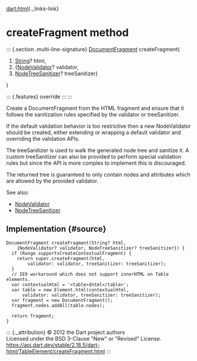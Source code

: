 [dart:html](../../dart-html/dart-html-library){._links-link}

createFragment method
=====================

::: {.section .multi-line-signature}
[DocumentFragment](../documentfragment-class) createFragment(

1.  [String](../../dart-core/string-class)? html,
2.  {[NodeValidator](../nodevalidator-class)? validator,
3.  [NodeTreeSanitizer](../nodetreesanitizer-class)? treeSanitizer}

)

::: {.features}
override
:::
:::

Create a DocumentFragment from the HTML fragment and ensure that it
follows the sanitization rules specified by the validator or
treeSanitizer.

If the default validation behavior is too restrictive then a new
NodeValidator should be created, either extending or wrapping a default
validator and overriding the validation APIs.

The treeSanitizer is used to walk the generated node tree and sanitize
it. A custom treeSanitizer can also be provided to perform special
validation rules but since the API is more complex to implement this is
discouraged.

The returned tree is guaranteed to only contain nodes and attributes
which are allowed by the provided validator.

See also:

-   [NodeValidator](../nodevalidator-class)
-   [NodeTreeSanitizer](../nodetreesanitizer-class)

Implementation {#source}
--------------

``` {.language-dart data-language="dart"}
DocumentFragment createFragment(String? html,
    {NodeValidator? validator, NodeTreeSanitizer? treeSanitizer}) {
  if (Range.supportsCreateContextualFragment) {
    return super.createFragment(html,
        validator: validator, treeSanitizer: treeSanitizer);
  }
  // IE9 workaround which does not support innerHTML on Table elements.
  var contextualHtml = '<table>$html</table>';
  var table = new Element.html(contextualHtml,
      validator: validator, treeSanitizer: treeSanitizer);
  var fragment = new DocumentFragment();
  fragment.nodes.addAll(table.nodes);

  return fragment;
}
```

::: {._attribution}
© 2012 the Dart project authors\
Licensed under the BSD 3-Clause \"New\" or \"Revised\" License.\
<https://api.dart.dev/stable/2.18.5/dart-html/TableElement/createFragment.html>
:::
